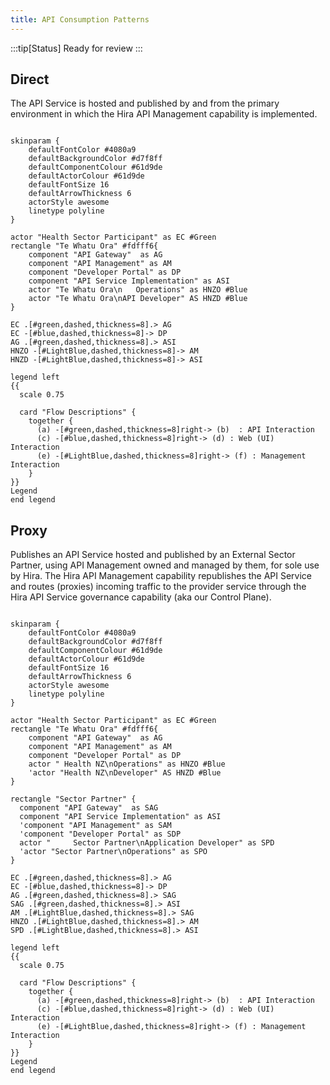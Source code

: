 ```yaml
---
title: API Consumption Patterns
---
```


:::tip[Status]
Ready for review
:::

## Direct

The API Service is hosted and published by and from the primary environment in which the Hira API Management capability is implemented.

```plantuml alt="PlantUML diagram describing the direct consumption pattern"

skinparam {
    defaultFontColor #4080a9
    defaultBackgroundColor #d7f8ff
    defaultComponentColour #61d9de
    defaultActorColour #61d9de
    defaultFontSize 16
    defaultArrowThickness 6
    actorStyle awesome
    linetype polyline
}

actor "Health Sector Participant" as EC #Green
rectangle "Te Whatu Ora" #fdfff6{
    component "API Gateway"  as AG
    component "API Management" as AM
    component "Developer Portal" as DP
    component "API Service Implementation" as ASI
    actor "Te Whatu Ora\n   Operations" as HNZO #Blue
    actor "Te Whatu Ora\nAPI Developer" AS HNZD #Blue
}

EC .[#green,dashed,thickness=8].> AG
EC -[#blue,dashed,thickness=8]-> DP
AG .[#green,dashed,thickness=8].> ASI
HNZO -[#LightBlue,dashed,thickness=8]-> AM
HNZD -[#LightBlue,dashed,thickness=8]-> ASI

legend left
{{
  scale 0.75

  card "Flow Descriptions" {
    together {
      (a) -[#green,dashed,thickness=8]right-> (b)  : API Interaction
      (c) -[#blue,dashed,thickness=8]right-> (d) : Web (UI) Interaction
      (e) -[#LightBlue,dashed,thickness=8]right-> (f) : Management Interaction
    }
}}
Legend
end legend
```

<DetailedDescription text="The diagram illustrates direct consumption pattern. The Health Sector Participant interacts with the API Gateway to initiate API interactions. The Te Whatu Ora Operations team manages the API Management and Developer Portal components. The API Gateway communicates with the API Service Implementation component to process API requests. The Te Whatu Ora API Developer interacts with the Developer Portal to access API documentation and tools." />

## Proxy

Publishes an API Service hosted and published by an External Sector Partner, using API Management owned and managed by them, for sole use by Hira. The Hira API Management capability republishes the API Service and routes (proxies) incoming traffic to the provider service through the Hira API Service governance capability (aka our Control Plane).

```plantuml alt="PlantUML diagram describing the proxy consumption pattern"

skinparam {
    defaultFontColor #4080a9
    defaultBackgroundColor #d7f8ff
    defaultComponentColour #61d9de
    defaultActorColour #61d9de
    defaultFontSize 16
    defaultArrowThickness 6
    actorStyle awesome
    linetype polyline
}

actor "Health Sector Participant" as EC #Green
rectangle "Te Whatu Ora" #fdfff6{
    component "API Gateway"  as AG
    component "API Management" as AM
    component "Developer Portal" as DP
    actor " Health NZ\nOperations" as HNZO #Blue
    'actor "Health NZ\nDeveloper" AS HNZD #Blue
}

rectangle "Sector Partner" {
  component "API Gateway"  as SAG
  component "API Service Implementation" as ASI
  'component "API Management" as SAM
  'component "Developer Portal" as SDP
  actor "     Sector Partner\nApplication Developer" as SPD
  'actor "Sector Partner\nOperations" as SPO
}

EC .[#green,dashed,thickness=8].> AG
EC -[#blue,dashed,thickness=8]-> DP
AG .[#green,dashed,thickness=8].> SAG
SAG .[#green,dashed,thickness=8].> ASI
AM .[#LightBlue,dashed,thickness=8].> SAG
HNZO .[#LightBlue,dashed,thickness=8].> AM
SPD .[#LightBlue,dashed,thickness=8].> ASI

legend left
{{
  scale 0.75

  card "Flow Descriptions" {
    together {
      (a) -[#green,dashed,thickness=8]right-> (b)  : API Interaction
      (c) -[#blue,dashed,thickness=8]right-> (d) : Web (UI) Interaction
      (e) -[#LightBlue,dashed,thickness=8]right-> (f) : Management Interaction
    }
}}
Legend
end legend

```

<DetailedDescription text="The diagram depicts the proxy consumption pattern, where a health sector participant, such as a hospital or clinic, connects to Te Whatu Ora's API Gateway to access healthcare services. Te Whatu Ora's API Management component manages the APIs and Developer Portal, which provides documentation and support for developers. Health NZ Operations and developers can also access the API Gateway directly. Sector partners, such as private healthcare providers, connect to their own API Gateways, which in turn connect to their API Service Implementations. Sector partner application developers can access their own API Gateways, and sector partner operations staff can access their API Service Implementations. The diagram also shows the flow of data between the different components and actors. For example, the Health Sector Participant sends API requests to Te Whatu Ora's API Gateway, which then routes the requests to the appropriate API Service Implementations. Te Whatu Ora's API Management component monitors and manages the API traffic, and the Developer Portal provides documentation and support for developers." />
